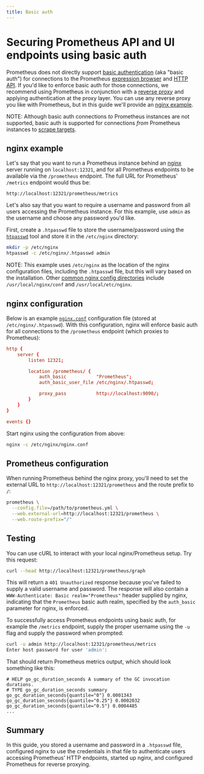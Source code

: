 ```yaml
---
title: Basic auth
---
```


# Securing Prometheus API and UI endpoints using basic auth

Prometheus does not directly support [basic authentication](https://en.wikipedia.org/wiki/Basic_access_authentication) (aka "basic auth") for connections to the Prometheus [expression browser](/docs/visualization/browser) and [HTTP API](/docs/prometheus/latest/querying/api). If you'd like to enforce basic auth for those connections, we recommend using Prometheus in conjunction with a [reverse proxy](https://www.nginx.com/resources/glossary/reverse-proxy-server/) and applying authentication at the proxy layer. You can use any reverse proxy you like with Prometheus, but in this guide we'll provide an [nginx example](#nginx-example).

NOTE: Although basic auth connections *to* Prometheus instances are not supported, basic auth is supported for connections *from* Prometheus instances to [scrape targets](../../prometheus/latest/configuration/configuration/#scrape_config).

## nginx example

Let's say that you want to run a Prometheus instance behind an [nginx](https://www.nginx.com/) server running on `localhost:12321`, and for all Prometheus endpoints to be available via the `/prometheus` endpoint. The full URL for Prometheus' `/metrics` endpoint would thus be:

```
http://localhost:12321/prometheus/metrics
```

Let's also say that you want to require a username and password from all users accessing the Prometheus instance. For this example, use `admin` as the username and choose any password you'd like.

First, create a `.htpasswd` file to store the username/password using the [`htpasswd`](https://httpd.apache.org/docs/2.4/programs/htpasswd.html) tool and store it in the `/etc/nginx` directory:

```bash
mkdir -p /etc/nginx
htpasswd -c /etc/nginx/.htpasswd admin
```

NOTE: This example uses `/etc/nginx` as the location of the nginx configuration files, including the `.htpasswd` file, but this will vary based on the installation. Other [common nginx config directories](http://nginx.org/en/docs/beginners_guide.html) include `/usr/local/nginx/conf` and `/usr/local/etc/nginx`.

## nginx configuration

Below is an example [`nginx.conf`](https://www.nginx.com/resources/wiki/start/topics/examples/full/) configuration file (stored at `/etc/nginx/.htpasswd`). With this configuration, nginx will enforce basic auth for all connections to the `/prometheus` endpoint (which proxies to Prometheus):

```conf
http {
    server {
        listen 12321;

        location /prometheus/ {
            auth_basic           "Prometheus";
            auth_basic_user_file /etc/nginx/.htpasswd;

            proxy_pass           http://localhost:9090/;
        }
    }
}

events {}
```

Start nginx using the configuration from above:

```bash
nginx -c /etc/nginx/nginx.conf
```

## Prometheus configuration

When running Prometheus behind the nginx proxy, you'll need to set the external URL to `http://localhost:12321/prometheus` and the route prefix to `/`:

```bash
prometheus \
  --config.file=/path/to/prometheus.yml \
  --web.external-url=http://localhost:12321/prometheus \
  --web.route-prefix="/"
```

## Testing

You can use cURL to interact with your local nginx/Prometheus setup. Try this request:

```bash
curl --head http://localhost:12321/prometheus/graph
```

This will return a `401 Unauthorized` response because you've failed to supply a valid username and password. The response will also contain a `WWW-Authenticate: Basic realm="Prometheus"` header supplied by nginx, indicating that the `Prometheus` basic auth realm, specified by the `auth_basic` parameter for nginx, is enforced.

To successfully access Prometheus endpoints using basic auth, for example the `/metrics` endpoint, supply the proper username using the `-u` flag and supply the password when prompted:

```bash
curl -u admin http://localhost:12321/prometheus/metrics
Enter host password for user 'admin':
```

That should return Prometheus metrics output, which should look something like this:

```
# HELP go_gc_duration_seconds A summary of the GC invocation durations.
# TYPE go_gc_duration_seconds summary
go_gc_duration_seconds{quantile="0"} 0.0001343
go_gc_duration_seconds{quantile="0.25"} 0.0002032
go_gc_duration_seconds{quantile="0.5"} 0.0004485
...
```

## Summary

In this guide, you stored a username and password in a `.htpasswd` file, configured nginx to use the credentials in that file to authenticate users accessing Prometheus' HTTP endpoints, started up nginx, and configured Prometheus for reverse proxying.
